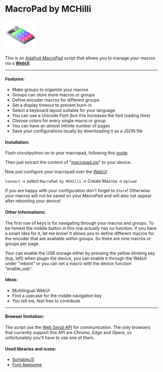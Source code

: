 # MacroPad by MCHilli

<img src="https://github.com/mchilli/macropad/blob/main/webui/img/macropad-128.png?raw=true" height="100">

This is an [Adafruit MacroPad](https://www.adafruit.com/product/5128) script that allows you to manage your macros via a [**WebUI**](https://mchilli.github.io/macropad/).

---

#### Features:

-   Make groups to organize your macros
-   Groups can store more macros or groups
-   Define encoder macros for different groups
-   Set a display timeout to prevent burn-in
-   Select a keyboard layout suitable for your language
-   You can use a Unicode Font (but this increases the font loading time)
-   Choose colors for every single macro or group
-   You can have an almost infinite number of pages
-   Save your configurations locally by downloading it as a JSON file

#### Installation:

Flash circuitpython on to your macropad, following this [guide](https://learn.adafruit.com/adafruit-macropad-rp2040/circuitpython).

Then just extract the content of "[macropad.zip](https://github.com/mchilli/macropad/releases/latest/download/macropad.zip)" to your device.

Now just configure your macropad over the [WebUI](https://mchilli.github.io/macropad/):

`Connect` &#8594; select `MacroPad by MCHilli` &#8594; Create Macros &#8594; `Upload`

If you are happy with your configuration don't forget to `Store`! Otherwise your macros will not be saved on your MacroPad and will also not appear after rebooting your device!

#### Other Informations:

The first row of keys is for navigating through your macros and groups. To be honest the middle button in this row actually has no function. If you have a smart idea for it, let me know!
It allows you to define different macros for the encoder that are available within groups. So there are nine macros or groups per page.

Your can enable the USB storage either by pressing the yellow blinking key (top, left) when plugin the device, you can enable it through the WebUI under "reboot" or you can set a macro with the device function "enable_usb".

#### Ideas:

-   Multilingual WebUI
-   Find a usecase for the middle navigation key
-   You tell me, feel free to contribute

---

#### Browser limitation:

The script use the [Web Serial API](https://developer.mozilla.org/en-US/docs/Web/API/Web_Serial_API) for communication. The only browsers that currently support this API are _Chrome_, _Edge_ and _Opera_, so unfortunately you'll have to use one of them.

#### Used libraries and icons:

-   [SortableJS](https://github.com/SortableJS/Sortable)
-   [Font Awesome](https://fontawesome.com/)
